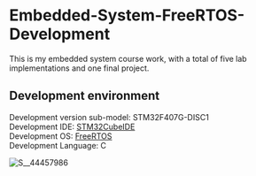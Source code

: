 # Embedded-System-FreeRTOS-Development
This is my embedded system course work, with a total of five lab implementations and one final project.

## Development environment

Development version sub-model: STM32F407G-DISC1  
Development IDE: [STM32CubeIDE](https://www.st.com/en/development-tools/stm32cubeide.html)  
Development OS: [FreeRTOS](https://github.com/FreeRTOS/FreeRTOS/tree/V10.2.1)  
Development Language: C  


![S__44457986](https://user-images.githubusercontent.com/48405514/223998794-64999fb4-92ad-470a-8d16-c4d58c98b6db.jpg)
